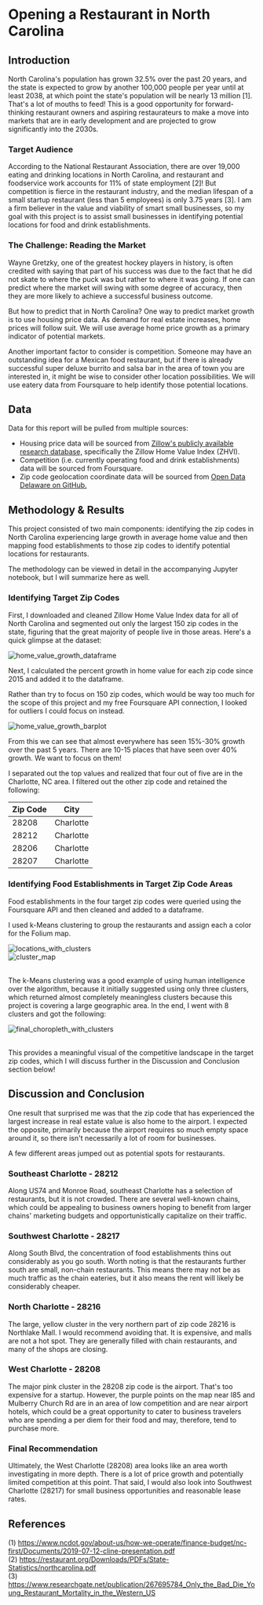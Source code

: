 # Opening a Restaurant in North Carolina
## Introduction
North Carolina's population has grown 32.5% over the past 20 years, and the state is expected to grow by another 100,000 people per year until at least 2038, at which point the state's population will be nearly 13 million [1].  That's a lot of mouths to feed!  This is a good opportunity for forward-thinking restaurant owners and aspiring restaurateurs to make a move into markets that are in early development and are projected to grow significantly into the 2030s.

### Target Audience

According to the National Restaurant Association, there are over 19,000 eating and drinking locations in North Carolina, and restaurant and foodservice work accounts for 11% of state employment [2]!  But competition is fierce in the restaurant industry, and the median lifespan of a small startup restaurant (less than 5 employees) is only 3.75 years [3].  I am a firm believer in the value and viability of smart small businesses, so my goal with this project is to assist small businesses in identifying potential locations for food and drink establishments.

### The Challenge: Reading the Market

Wayne Gretzky, one of the greatest hockey players in history, is often credited with saying that part of his success was due to the fact that he did not skate to where the puck was but rather to where it was going.  If one can predict where the market will swing with some degree of accuracy, then they are more likely to achieve a successful business outcome.

But how to predict that in North Carolina?  One way to predict market growth is to use housing price data.  As demand for real estate increases, home prices will follow suit.  We will use average home price growth as a primary indicator of potential markets.

Another important factor to consider is competition.  Someone may have an outstanding idea for a Mexican food restaurant, but if there is already successful super deluxe burrito and salsa bar in the area of town you are interested in, it might be wise to consider other location possibilities.  We will use eatery data from Foursquare to help identify those potential locations.

## Data
Data for this report will be pulled from multiple sources:
- Housing price data will be sourced from <a href="https://www.zillow.com/research/data/" target="_blank">Zillow's publicly available research database,</a> specifically the Zillow Home Value Index (ZHVI).
- Competition (i.e. currently operating food and drink establishments) data will be sourced from Foursquare.
- Zip code geolocation coordinate data will be sourced from <a href="https://github.com/OpenDataDE/State-zip-code-GeoJSON" target="_blank">Open Data Delaware on GitHub.</a>

## Methodology & Results

This project consisted of two main components: identifying the zip codes in North Carolina experiencing large growth in average home value and then mapping food establishments to those zip codes to identify potential locations for restaurants.

The methodology can be viewed in detail in the accompanying Jupyter notebook, but I will summarize here as well.

### Identifying Target Zip Codes 

First, I downloaded and cleaned Zillow Home Value Index data for all of North Carolina and segmented out only the largest 150 zip codes in the state, figuring that the great majority of people live in those areas.  Here's a quick glimpse at the dataset:

![home_value_growth_dataframe](images/home_value_growth.png)

Next, I calculated the percent growth in home value for each zip code since 2015 and added it to the dataframe.

Rather than try to focus on 150 zip codes, which would be way too much for the scope of this project and my free Foursquare API connection, I looked for outliers I could focus on instead.

![home_value_growth_barplot](images/home_value_growth_barplot.png)

From this we can see that almost everywhere has seen 15%-30% growth over the past 5 years. There are 10-15 places that have seen over 40% growth. We want to focus on them!

I separated out the top values and realized that four out of five are in the Charlotte, NC area.  I filtered out the other zip code and retained the following:

| Zip Code | City |
|------|------|
| 28208  | Charlotte |
| 28212  | Charlotte |
| 28206  | Charlotte |
| 28207  | Charlotte |

### Identifying Food Establishments in Target Zip Code Areas
Food establishments in the four target zip codes were queried using the Foursquare API and then cleaned and added to a dataframe.

I used k-Means clustering to group the restaurants and assign each a color for the Folium map.
<br />

![locations_with_clusters](images/locations_with_clusters.png)
<br />
![cluster_map](images/cluster_map.png)

<br />
The k-Means clustering was a good example of using human intelligence over the algorithm, because it initially suggested using only three clusters, which returned almost completely meaningless clusters because this project is covering a large geographic area.  In the end, I went with 8 clusters and got the following:
<br />

![final_choropleth_with_clusters](images/choropleth_with_colored_markers.png)

<br />
This provides a meaningful visual of the competitive landscape in the target zip codes, which I will discuss further in the Discussion and Conclusion section below!

## Discussion and Conclusion
One result that surprised me was that the zip code that has experienced the largest increase in real estate value is also home to the airport.  I expected the opposite, primarily because the airport requires so much empty space around it, so there isn't necessarily a lot of room for businesses.

A few different areas jumped out as potential spots for restaurants.

### Southeast Charlotte - 28212
Along US74 and Monroe Road, southeast Charlotte has a selection of restaurants, but it is not crowded.  There are several well-known chains, which could be appealing to business owners hoping to benefit from larger chains' marketing budgets and opportunistically capitalize on their traffic.

### Southwest Charlotte - 28217
Along South Blvd, the concentration of food establishments thins out considerably as you go south.  Worth noting is that the restaurants further south are small, non-chain restaurants.  This means there may not be as much traffic as the chain eateries, but it also means the rent will likely be considerably cheaper.

### North Charlotte - 28216
The large, yellow cluster in the very northern part of zip code 28216 is Northlake Mall.  I would recommend avoiding that.  It is expensive, and malls are not a hot spot.  They are generally filled with chain restaurants, and many of the shops are closing.

### West Charlotte - 28208
The major pink cluster in the 28208 zip code is the airport.  That's too expensive for a startup.  However, the purple points on the map near I85 and Mulberry Church Rd are in an area of low competition and are near airport hotels, which could be a great opportunity to cater to business travelers who are spending a per diem for their food and may, therefore, tend to purchase more.

### Final Recommendation
Ultimately, the West Charlotte (28208) area looks like an area worth investigating in more depth.  There is a lot of price growth and potentially limited competition at this point.  That said, I would also look into Southwest Charlotte (28217) for small business opportunities and reasonable lease rates.

## References

(1) <a href="https://www.ncdot.gov/about-us/how-we-operate/finance-budget/nc-first/Documents/2019-07-12-cline-presentation.pdf" target="_blank">https://www.ncdot.gov/about-us/how-we-operate/finance-budget/nc-first/Documents/2019-07-12-cline-presentation.pdf</a> <br />
(2) <a href="https://restaurant.org/Downloads/PDFs/State-Statistics/northcarolina.pdf" target="_blank">https://restaurant.org/Downloads/PDFs/State-Statistics/northcarolina.pdf</a><br />
(3) <a href="https://www.researchgate.net/publication/267695784_Only_the_Bad_Die_Young_Restaurant_Mortality_in_the_Western_US" target="_blank">https://www.researchgate.net/publication/267695784_Only_the_Bad_Die_Young_Restaurant_Mortality_in_the_Western_US</a>